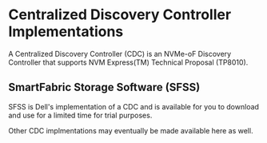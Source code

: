 # Centralized Discovery Controller Implementations
A Centralized Discovery Controller (CDC) is an NVMe-oF Discovery Controller that supports NVM Express(TM) Technical Proposal (TP8010). 

## SmartFabric Storage Software (SFSS) 
SFSS is Dell's implementation of a CDC and is available for you to download and use for a limited time for trial purposes.

Other CDC implmentations may eventually be made available here as well.
